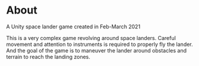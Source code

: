 # About
A Unity space lander game created in Feb-March 2021

This is a very complex game revolving around space landers. Careful movement and attention to instruments is required to properly fly the lander.
And the goal of the game is to maneuver the lander around obstacles and terrain to reach the landing zones.

